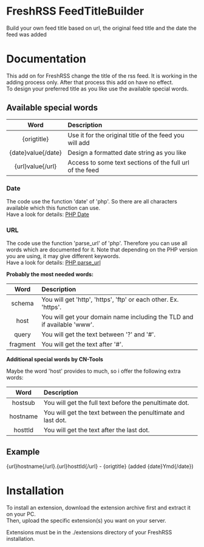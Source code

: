 # FreshRSS FeedTitleBuilder
Build your own feed title based on url, the original feed title and the date the feed was added

# Documentation

This add on for FreshRSS change the title of the rss feed. It is working in the adding process only. After that process this add on have no effect.\
To design your preferred title as you like use the available special words.

## Available special words

| Word | Description |
| :---: | :--- |
| {origtitle} | Use it for the original title of the feed you will add |
| {date}value{/date} | Design a formatted date string as you like |
| {url}value{/url} | Access to some text sections of the full url of the feed |

### Date

The code use the function 'date' of 'php'. So there are all characters available which this function can use.\
Have a look for details: [PHP Date](https://www.php.net/manual/en/function.date.php)

### URL

The code use the function 'parse_url' of 'php'. Therefore you can use all words which are documented for it. Note that depending on the PHP version you are using, it may give different keywords.\
Have a look for details: [PHP parse_url](https://www.php.net/manual/en/function.parse-url.php)

**Probably the most needed words:**

| Word | Description |
| :---: | :--- |
| schema | You will get \'http\', \'https\', \'ftp\' or each other. Ex. \'https\'. |
| host | You will get your domain name including the TLD and if available \'www\'. |
| query | You will get the text between \'?\' and \'#\'. |
| fragment | You will get the text after \'#\'. |

**Additional special words by CN-Tools**

Maybe the word 'host' provides to much, so i offer the following extra words:

| Word | Description |
| :---: | :--- |
| hostsub | You will get the full text before the penultimate dot. |
| hostname | You will get the text between the penultimate and last dot. |
| hosttld | You will get the text after the last dot. |

## Example

{url}hostname{/url}.{url}hosttld{/url} - {origtitle} (added {date}Ymd{/date})

# Installation

To install an extension, download the extension archive first and extract it on your PC.\
Then, upload the specific extension(s) you want on your server.

Extensions must be in the ./extensions directory of your FreshRSS installation.

